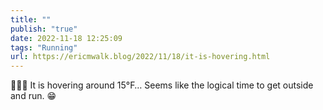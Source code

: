 ```yaml
---
title: ""
publish: "true"
date: 2022-11-18 12:25:09
tags: "Running"
url: https://ericmwalk.blog/2022/11/18/it-is-hovering.html
---
```


<div xmlns="http://www.w3.org/1999/xhtml">
<p>🏃🏻‍♂️ It is hovering around 15°F… Seems like the logical time to get outside and run. 😁</p>
</div>